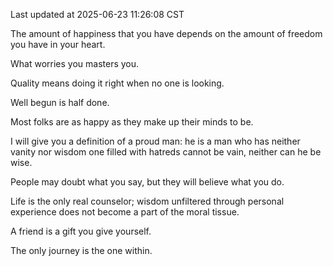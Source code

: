 Last updated at 2025-06-23 11:26:08 CST

The amount of happiness that you have depends on the amount of freedom you have in your heart.

What worries you masters you.

Quality means doing it right when no one is looking.

Well begun is half done.

Most folks are as happy as they make up their minds to be.

I will give you a definition of a proud man: he is a man who has neither vanity nor wisdom one filled with hatreds cannot be vain, neither can he be wise.

People may doubt what you say, but they will believe what you do.

Life is the only real counselor; wisdom unfiltered through personal experience does not become a part of the moral tissue.

A friend is a gift you give yourself.

The only journey is the one within.

